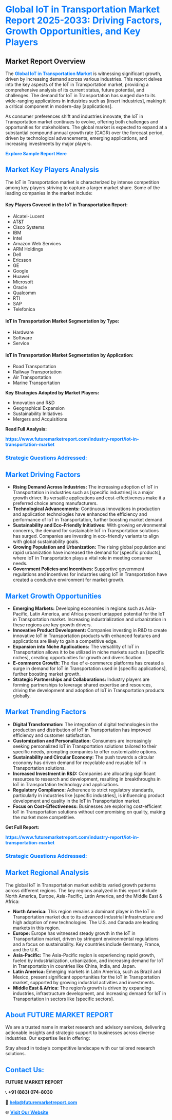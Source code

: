<h1 style="color: #007BFF;">Global IoT in Transportation Market Report 2025-2033: Driving Factors, Growth Opportunities, and Key Players</h1>

<section id="overview">
<h2>Market Report Overview</h2>
<p>The <a href="https://www.futuremarketreport.com/industry-report/iot-in-transportation-market" style="color: #007BFF; text-decoration: none;"><strong>Global IoT in Transportation Market</strong></a> is witnessing significant growth, driven by increasing demand across various industries. This report delves into the key aspects of the IoT in Transportation market, providing a comprehensive analysis of its current status, future potential, and challenges. The demand for IoT in Transportation has surged due to its wide-ranging applications in industries such as [insert industries], making it a critical component in modern-day [applications].</p>
<p>As consumer preferences shift and industries innovate, the IoT in Transportation market continues to evolve, offering both challenges and opportunities for stakeholders. The global market is expected to expand at a substantial compound annual growth rate (CAGR) over the forecast period, driven by technological advancements, emerging applications, and increasing investments by major players.</p>
</section>

<section id="overview">
<p><a href="https://www.futuremarketreport.com/request-sample/reportId=63462" style="color: #007BFF; text-decoration: none;"><strong>Explore Sample Report Here</strong></a></p>
</section>

<section id="key-players">
<h2 style="color: #007BFF;">Market Key Players Analysis</h2>
<p>The IoT in Transportation market is characterized by intense competition among key players striving to capture a larger market share. Some of the leading companies in the market include:</p>
<h4>Key Players Covered in the IoT in Transportation Report:</h4>
<ul><li>Alcatel-Lucent</li><li>AT&amp;T</li><li>Cisco Systems</li><li>IBM</li><li>Intel</li><li>Amazon Web Services</li><li>ARM Holdings</li><li>Dell</li><li>Ericsson</li><li>GE</li><li>Google</li><li>Huawei</li><li>Microsoft</li><li>Oracle</li><li>Qualcomm</li><li>RTI</li><li>SAP</li><li>Telefonica</li></ul>
<h4>IoT in Transportation Market Segmentation by Type:</h4>
<ul><li>Hardware</li><li>Software</li><li>Service</li></ul>

<h4>IoT in Transportation Market Segmentation by Application:</h4>
<ul><li>Road Transportation</li><li>Railway Transportation</li><li>Air Transportation</li><li>Marine Transportation</li></ul>
<p><strong>Key Strategies Adopted by Market Players:</strong></p>
<ul>
<li>Innovation and R&D</li>
<li>Geographical Expansion</li>
<li>Sustainability Initiatives</li>
<li>Mergers and Acquisitions</li>
</ul>
</section>

<section>
<p><strong>Read Full Analysis: </strong></p><a href="https://www.futuremarketreport.com/industry-report/iot-in-transportation-market" style="color: #007BFF; text-decoration: none;"><strong>https://www.futuremarketreport.com/industry-report/iot-in-transportation-market</strong></a>
<h3 style="color: #007BFF;">Strategic Questions Addressed:</h3>
</section>

<section id="driving-factors">
<h2 style="color: #007BFF;">Market Driving Factors</h2>
<ul>
<li><strong>Rising Demand Across Industries:</strong> The increasing adoption of IoT in Transportation in industries such as [specific industries] is a major growth driver. Its versatile applications and cost-effectiveness make it a preferred choice among manufacturers.</li>
<li><strong>Technological Advancements:</strong> Continuous innovations in production and application technologies have enhanced the efficiency and performance of IoT in Transportation, further boosting market demand.</li>
<li><strong>Sustainability and Eco-Friendly Initiatives:</strong> With growing environmental concerns, the demand for sustainable IoT in Transportation solutions has surged. Companies are investing in eco-friendly variants to align with global sustainability goals.</li>
<li><strong>Growing Population and Urbanization:</strong> The rising global population and rapid urbanization have increased the demand for [specific products], where IoT in Transportation plays a vital role in meeting consumer needs.</li>
<li><strong>Government Policies and Incentives:</strong> Supportive government regulations and incentives for industries using IoT in Transportation have created a conducive environment for market growth.</li>
</ul>
</section>

<section id="growth-opportunities">
<h2 style="color: #007BFF;">Market Growth Opportunities</h2>
<ul>
<li><strong>Emerging Markets:</strong> Developing economies in regions such as Asia-Pacific, Latin America, and Africa present untapped potential for the IoT in Transportation market. Increasing industrialization and urbanization in these regions are key growth drivers.</li>
<li><strong>Innovative Product Development:</strong> Companies investing in R&D to create innovative IoT in Transportation products with enhanced features and applications are likely to gain a competitive edge.</li>
<li><strong>Expansion into Niche Applications:</strong> The versatility of IoT in Transportation allows it to be utilized in niche markets such as [specific niches], creating opportunities for growth and diversification.</li>
<li><strong>E-commerce Growth:</strong> The rise of e-commerce platforms has created a surge in demand for IoT in Transportation used in [specific applications], further boosting market growth.</li>
<li><strong>Strategic Partnerships and Collaborations:</strong> Industry players are forming partnerships to leverage shared expertise and resources, driving the development and adoption of IoT in Transportation products globally.</li>
</ul>
</section>

<section id="trending-factors">
<h2 style="color: #007BFF;">Market Trending Factors</h2>
<ul>
<li><strong>Digital Transformation:</strong> The integration of digital technologies in the production and distribution of IoT in Transportation has improved efficiency and customer satisfaction.</li>
<li><strong>Customization and Personalization:</strong> Consumers are increasingly seeking personalized IoT in Transportation solutions tailored to their specific needs, prompting companies to offer customizable options.</li>
<li><strong>Sustainability and Circular Economy:</strong> The push towards a circular economy has driven demand for recyclable and reusable IoT in Transportation solutions.</li>
<li><strong>Increased Investment in R&D:</strong> Companies are allocating significant resources to research and development, resulting in breakthroughs in IoT in Transportation technology and applications.</li>
<li><strong>Regulatory Compliance:</strong> Adherence to strict regulatory standards, particularly in industries like [specific industries], is influencing product development and quality in the IoT in Transportation market.</li>
<li><strong>Focus on Cost-Effectiveness:</strong> Businesses are exploring cost-efficient IoT in Transportation solutions without compromising on quality, making the market more competitive.</li>
</ul>
</section>

<section>
<p><strong>Get Full Report: </strong></p><a href="https://www.futuremarketreport.com/industry-report/iot-in-transportation-market" style="color: #007BFF; text-decoration: none;"><strong>https://www.futuremarketreport.com/industry-report/iot-in-transportation-market</strong></a>
<h3 style="color: #007BFF;">Strategic Questions Addressed:</h3>
</section>


<section id="regional-analysis">
<h2 style="color: #007BFF;">Market Regional Analysis</h2>
<p>The global IoT in Transportation market exhibits varied growth patterns across different regions. The key regions analyzed in this report include North America, Europe, Asia-Pacific, Latin America, and the Middle East & Africa:</p>
<ul>
<li><strong>North America:</strong> This region remains a dominant player in the IoT in Transportation market due to its advanced industrial infrastructure and high adoption of new technologies. The U.S. and Canada are leading markets in this region.</li>
<li><strong>Europe:</strong> Europe has witnessed steady growth in the IoT in Transportation market, driven by stringent environmental regulations and a focus on sustainability. Key countries include Germany, France, and the U.K.</li>
<li><strong>Asia-Pacific:</strong> The Asia-Pacific region is experiencing rapid growth, fueled by industrialization, urbanization, and increasing demand for IoT in Transportation in countries like China, India, and Japan.</li>
<li><strong>Latin America:</strong> Emerging markets in Latin America, such as Brazil and Mexico, present significant opportunities for the IoT in Transportation market, supported by growing industrial activities and investments.</li>
<li><strong>Middle East & Africa:</strong> The region’s growth is driven by expanding industries, infrastructure development, and increasing demand for IoT in Transportation in sectors like [specific sectors].</li>
</ul>
</section>

<footer>
<h2 style="color: #007BFF;">About FUTURE MARKET REPORT</h2>
<p>We are a trusted name in market research and advisory services, delivering actionable insights and strategic support to businesses across diverse industries. Our expertise lies in offering:</p>

<p>Stay ahead in today’s competitive landscape with our tailored research solutions.</p>

<h2 style="color: #007BFF;">Contact Us:</h2>
<p><strong>FUTURE MARKET REPORT</strong></p>
<p>📞 <strong>+91 (883) 074-8030</strong></p>
<p>📧 <strong><a href="mailto:help@futuremarketreport.com" style="color: #007BFF;">help@futuremarketreport.com</a></strong></p>
<p>🌐 <strong><a href="https://www.futuremarketreport.com/" style="color: #007BFF;">Visit Our Website</a></strong></p>
</footer>